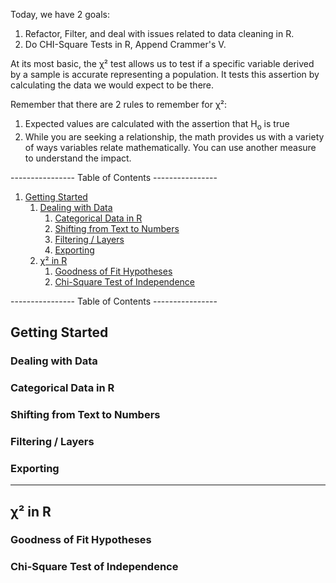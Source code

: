 Today, we have 2 goals: 
1. Refactor, Filter, and deal with issues related to data cleaning in R.
1. Do CHI-Square Tests in R, Append Crammer's V.

At its most basic, the χ² test allows us to test if a specific variable derived by a sample is accurate representing a population. It tests this assertion by calculating the data we would expect to be there.

Remember that there are 2 rules to remember for χ²:
1. Expected values are calculated with the assertion that H<sub>o</sub> is true
1. While you are seeking a relationship, the math provides us with a variety of ways variables relate mathematically. You can use another measure to understand the impact.

---------------- Table of Contents ---------------- 

1. [Getting Started](#gs)
	1. [Dealing with Data](#dwd)
		1. [Categorical Data in R](#catr)
		1. [Shifting from Text to Numbers](#shift)
		1. [Filtering / Layers](#filt)
		1. [Exporting](#export)
	1. [χ² in R](#chir)
		1. [Goodness of Fit Hypotheses](#gfr)
		1. [Chi-Square Test of Independence](#toir)

---------------- Table of Contents ---------------- 

## <a id="gs"></a> Getting Started


### <a id="dwd"></a> Dealing with Data


### <a id="catr"></a> Categorical Data in R


### <a id="shift"></a> Shifting from Text to Numbers


### <a id="filt"></a> Filtering / Layers


### <a id="export"></a> Exporting

------

## <a id="chir"></a> χ² in R

### <a id="gfr"></a> Goodness of Fit Hypotheses

### <a id="toir"></a> Chi-Square Test of Independence